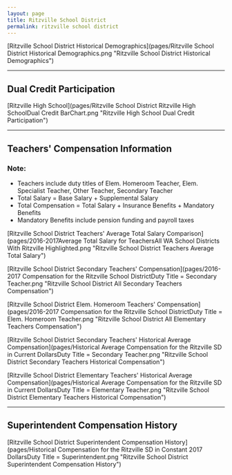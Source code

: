 ```yaml
---
layout: page
title: Ritzville School District
permalink: ritzville school district
---
```



[Ritzville School District Historical Demographics](pages/Ritzville School District Historical Demographics.png "Ritzville School District Historical Demographics")

___

## Dual Credit Participation

[Ritzville High School](pages/Ritzville School District Ritzville High SchoolDual Credit BarChart.png "Ritzville High School Dual Credit Participation")


___

## Teachers' Compensation Information
### Note:
- Teachers include duty titles of Elem. Homeroom Teacher, Elem. Specialist Teacher, Other Teacher, Secondary Teacher
- Total Salary = Base Salary + Supplemental Salary
- Total Compensation = Total Salary + Insurance Benefits + Mandatory Benefits
- Mandatory Benefits include pension funding and payroll taxes

[Ritzville School District Teachers' Average Total Salary Comparison](pages/2016-2017Average Total Salary for TeachersAll WA School Districts With Ritzville Highlighted.png "Ritzville School District Teachers Average Total Salary")

[Ritzville School District Secondary Teachers' Compensation](pages/2016-2017 Compensation for the Ritzville School DistrictDuty Title = Secondary Teacher.png "Ritzville School District All Secondary Teachers Compensation")

[Ritzville School District Elem. Homeroom Teachers' Compensation](pages/2016-2017 Compensation for the Ritzville School DistrictDuty Title = Elem. Homeroom Teacher.png "Ritzville School District All Elementary Teachers Compensation")

[Ritzville School District Secondary Teachers' Historical Average Compensation](pages/Historical Average Compensation for the Ritzville SD in Current DollarsDuty Title = Secondary Teacher.png "Ritzville School District Secondary Teachers Historical Compensation")

[Ritzville School District Elementary Teachers' Historical Average Compensation](pages/Historical Average Compensation for the Ritzville SD in Current DollarsDuty Title = Elementary Teacher.png "Ritzville School District Elementary Teachers Historical Compensation")


___

## Superintendent Compensation History

[Ritzville School District Superintendent Compensation History](pages/Historical Compensation for the Ritzville SD in Constant 2017 DollarsDuty Title = Superintendent.png "Ritzville School District Superintendent Compensation History")

